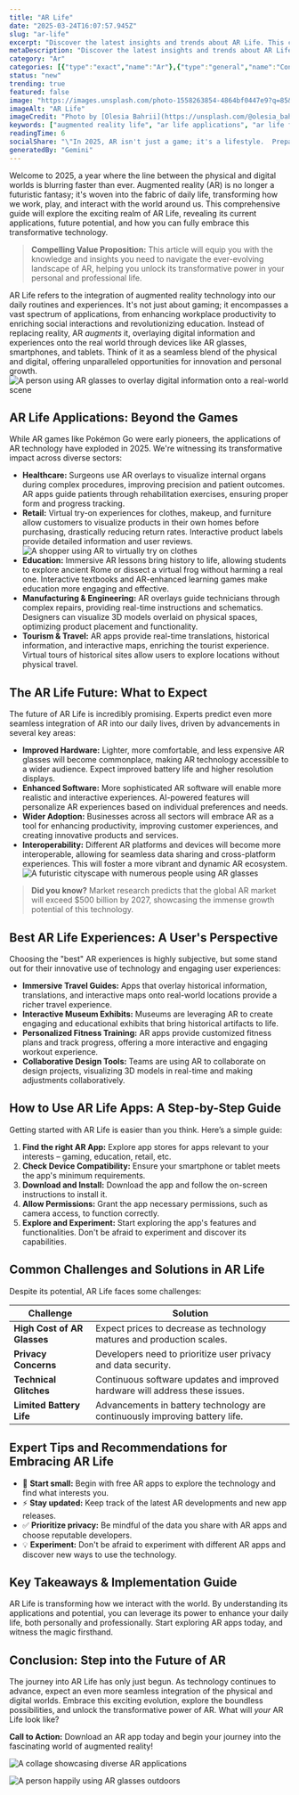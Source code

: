 ```yaml
---
title: "AR Life"
date: "2025-03-24T16:07:57.945Z"
slug: "ar-life"
excerpt: "Discover the latest insights and trends about AR Life. This comprehensive guide covers everything you need to know about AR Life in 2025."
metaDescription: "Discover the latest insights and trends about AR Life. This comprehensive guide covers everything you need to know about AR Life in 2025."
category: "Ar"
categories: [{"type":"exact","name":"Ar"},{"type":"general","name":"Consumer Tech"},{"type":"medium","name":"Mobile Computing"},{"type":"specific","name":"User Experience"},{"type":"niche","name":"Haptic Feedback"}]
status: "new"
trending: true
featured: false
image: "https://images.unsplash.com/photo-1558263854-4864bf0447e9?q=85&w=1200&fit=max&fm=webp&auto=compress"
imageAlt: "AR Life"
imageCredit: "Photo by [Olesia Bahrii](https://unsplash.com/@olesia_bahrii) on Unsplash"
keywords: ["augmented reality life", "ar life applications", "ar life future", "best ar life experiences", "ar life games", "what is ar life", "how to use ar life apps", "augmented reality lifestyle", "buy ar life glasses", "ar life technology future"]
readingTime: 6
socialShare: "\"In 2025, AR isn't just a game; it's a lifestyle.  Prepare to be amazed by how augmented reality is reshaping our world, one app at a time.\""
generatedBy: "Gemini"
---
```


Welcome to 2025, a year where the line between the physical and digital worlds is blurring faster than ever.  Augmented reality (AR) is no longer a futuristic fantasy; it's woven into the fabric of daily life, transforming how we work, play, and interact with the world around us. This comprehensive guide will explore the exciting realm of AR Life, revealing its current applications, future potential, and how you can fully embrace this transformative technology.

> **Compelling Value Proposition:** This article will equip you with the knowledge and insights you need to navigate the ever-evolving landscape of AR, helping you unlock its transformative power in your personal and professional life.



AR Life refers to the integration of augmented reality technology into our daily routines and experiences.  It's not just about gaming; it encompasses a vast spectrum of applications, from enhancing workplace productivity to enriching social interactions and revolutionizing education.  Instead of replacing reality, AR *augments* it, overlaying digital information and experiences onto the real world through devices like AR glasses, smartphones, and tablets.  Think of it as a seamless blend of the physical and digital, offering unparalleled opportunities for innovation and personal growth. ![A person using AR glasses to overlay digital information onto a real-world scene](https://images.unsplash.com/photo-1553991688-f049118dc102?q=85&w=1200&fit=max&fm=webp&auto=compress)

## AR Life Applications: Beyond the Games

While AR games like Pokémon Go were early pioneers, the applications of AR technology have exploded in 2025.  We're witnessing its transformative impact across diverse sectors:

* **Healthcare:** Surgeons use AR overlays to visualize internal organs during complex procedures, improving precision and patient outcomes.  AR apps guide patients through rehabilitation exercises, ensuring proper form and progress tracking.
* **Retail:** Virtual try-on experiences for clothes, makeup, and furniture allow customers to visualize products in their own homes before purchasing, drastically reducing return rates.  Interactive product labels provide detailed information and user reviews. ![A shopper using AR to virtually try on clothes](https://images.unsplash.com/photo-1518895949257-7621c3c786d7?q=85&w=1200&fit=max&fm=webp&auto=compress)
* **Education:** Immersive AR lessons bring history to life, allowing students to explore ancient Rome or dissect a virtual frog without harming a real one.  Interactive textbooks and AR-enhanced learning games make education more engaging and effective.
* **Manufacturing & Engineering:** AR overlays guide technicians through complex repairs, providing real-time instructions and schematics.  Designers can visualize 3D models overlaid on physical spaces, optimizing product placement and functionality.
* **Tourism & Travel:** AR apps provide real-time translations, historical information, and interactive maps, enriching the tourist experience.  Virtual tours of historical sites allow users to explore locations without physical travel.

## The AR Life Future: What to Expect

The future of AR Life is incredibly promising.  Experts predict even more seamless integration of AR into our daily lives, driven by advancements in several key areas:

* **Improved Hardware:** Lighter, more comfortable, and less expensive AR glasses will become commonplace, making AR technology accessible to a wider audience.  Expect improved battery life and higher resolution displays.
* **Enhanced Software:** More sophisticated AR software will enable more realistic and interactive experiences.  AI-powered features will personalize AR experiences based on individual preferences and needs.
* **Wider Adoption:** Businesses across all sectors will embrace AR as a tool for enhancing productivity, improving customer experiences, and creating innovative products and services.
* **Interoperability:**  Different AR platforms and devices will become more interoperable, allowing for seamless data sharing and cross-platform experiences.  This will foster a more vibrant and dynamic AR ecosystem. ![A futuristic cityscape with numerous people using AR glasses](https://images.unsplash.com/photo-1518495973542-4542c06a5843?q=85&w=1200&fit=max&fm=webp&auto=compress)

> **Did you know?**  Market research predicts that the global AR market will exceed $500 billion by 2027, showcasing the immense growth potential of this technology.

## Best AR Life Experiences: A User's Perspective

Choosing the "best" AR experiences is highly subjective, but some stand out for their innovative use of technology and engaging user experiences:

* **Immersive Travel Guides:** Apps that overlay historical information, translations, and interactive maps onto real-world locations provide a richer travel experience.
* **Interactive Museum Exhibits:**  Museums are leveraging AR to create engaging and educational exhibits that bring historical artifacts to life.
* **Personalized Fitness Training:**  AR apps provide customized fitness plans and track progress, offering a more interactive and engaging workout experience.
* **Collaborative Design Tools:**  Teams are using AR to collaborate on design projects, visualizing 3D models in real-time and making adjustments collaboratively.

## How to Use AR Life Apps: A Step-by-Step Guide

Getting started with AR Life is easier than you think.  Here’s a simple guide:

1. **Find the right AR App:** Explore app stores for apps relevant to your interests – gaming, education, retail, etc.
2. **Check Device Compatibility:** Ensure your smartphone or tablet meets the app's minimum requirements.
3. **Download and Install:** Download the app and follow the on-screen instructions to install it.
4. **Allow Permissions:** Grant the app necessary permissions, such as camera access, to function correctly.
5. **Explore and Experiment:** Start exploring the app's features and functionalities.  Don't be afraid to experiment and discover its capabilities.

## Common Challenges and Solutions in AR Life

Despite its potential, AR Life faces some challenges:

| Challenge                     | Solution                                                                 |
|------------------------------|-------------------------------------------------------------------------|
| **High Cost of AR Glasses**   | Expect prices to decrease as technology matures and production scales.       |
| **Privacy Concerns**          |  Developers need to prioritize user privacy and data security.             |
| **Technical Glitches**        |  Continuous software updates and improved hardware will address these issues. |
| **Limited Battery Life**      |  Advancements in battery technology are continuously improving battery life. |

## Expert Tips and Recommendations for Embracing AR Life

* 🔑 **Start small:** Begin with free AR apps to explore the technology and find what interests you.
* ⚡ **Stay updated:**  Keep track of the latest AR developments and new app releases.
* ✅ **Prioritize privacy:**  Be mindful of the data you share with AR apps and choose reputable developers.
* 💡 **Experiment:**  Don't be afraid to experiment with different AR apps and discover new ways to use the technology.

## Key Takeaways & Implementation Guide

AR Life is transforming how we interact with the world.  By understanding its applications and potential, you can leverage its power to enhance your daily life, both personally and professionally.  Start exploring AR apps today, and witness the magic firsthand.

## Conclusion:  Step into the Future of AR

The journey into AR Life has only just begun.  As technology continues to advance, expect an even more seamless integration of the physical and digital worlds.  Embrace this exciting evolution, explore the boundless possibilities, and unlock the transformative power of AR.  What will *your* AR Life look like?

**Call to Action:** Download an AR app today and begin your journey into the fascinating world of augmented reality!

![A collage showcasing diverse AR applications](https://images.unsplash.com/photo-1543076659-9380cdf10613?q=85&w=1200&fit=max&fm=webp&auto=compress)

![A person happily using AR glasses outdoors](https://images.unsplash.com/photo-1558263854-4864bf0447e9?q=85&w=1200&fit=max&fm=webp&auto=compress)

